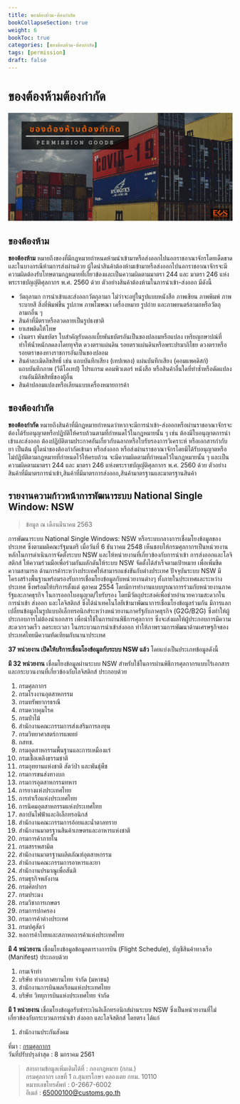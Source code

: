 ```yaml
---
title: ของต้องห้าม-ต้องกำกัด
bookCollapseSection: true
weight: 6
bookToc: true
categories: [ของต้องห้าม-ต้องกำกัด]
tags: [permission]
draft: false
---
```


ของต้องห้ามต้องกำกัด
=====

![](https://github.com/ecs-support/knowledge-center/raw/master/img/cover/ECS-Cover-permission-goods.png)

## ของต้องห้าม

**ของต้องห้าม** หมายถึงของที่มีกฎหมายกำหนดห้ามนำเข้ามาหรือส่งออกไปนอกราชอาณาจักรโดยเด็ดขาด และในบางกรณีห้ามการส่งผ่านด้วย ผู้ใดนำสินค้าต้องห้ามเข้ามาหรือส่งออกไปนอกราชอาณาจักรจะมีความผิดต้องรับโทษตามกฎหมายที่เกี่ยวข้องและเป็นความผิดตามมาตรา 244 และ มาตรา 246 แห่งพระราชบัญญัติศุลกากร พ.ศ. 2560 ด้วย ตัวอย่างสินค้าต้องห้ามในการนำเข้า-ส่งออก มีดังนี้

- วัตถุลามก การนำเข้าและส่งออกวัตถุลามก ไม่ว่าจะอยู่ในรูปแบบหนังสือ ภาพเขียน ภาพพิมพ์ ภาพระบายสี สิ่งที่พิมพ์ขึ้น รูปภาพ ภาพโฆษณา เครื่องหมาย รูปถ่าย และภาพยนตร์ลามกหรือวัตถุลามกอื่น ๆ 
- สินค้าที่มีตราหรือลวดลายเป็นรูปธงชาติ 
- ยาเสพติดให้โทษ 
- เงินตรา พันธบัตร ใบสำคัญรับดอกเบี้ยพันธบัตรอันเป็นของปลอมหรือแปลง เหรียญกษาปณ์ที่ทำให้น้ำหนักลดลงโดยทุจริต ดวงตราแผ่นดิน รอยตราแผ่นดินหรือพระปรมาภิไธย ดวงตราหรือรอยตราของทางราชการอันเป็นของปลอม 
- สินค้าละเมิดลิขสิทธิ์ เช่น แถบบันทึกเสียง (เทปเพลง) แผ่นบันทึกเสียง (คอมแพคดิสก์) แถบบันทึกภาพ (วีดีโอเทป) โปรแกรม คอมพิวเตอร์ หนังสือ หรือสินค้าอื่นใดที่ทำซ้ำหรือดัดแปลงงานอันมีลิขสิทธิ์ของผู้อื่น 
- สินค้าปลอมแปลงหรือเลียนแบบเครื่องหมายการค้า

## ของต้องกำกัด

**ของต้องกำกัด** หมายถึงสินค้าที่มีกฎหมายกำหนดว่าหากจะมีการนำเข้า-ส่งออกหรือผ่านราชอาณาจักรจะต้องได้รับอนุญาตหรือปฏิบัติให้ครบถ้วนตามที่กำหนดไว้ในกฎหมายนั้น ๆ เช่น ต้องมีใบอนุญาตการนำเข้าและส่งออก ต้องปฏิบัติตามประกาศอันเกี่ยวกับฉลากหรือใบรับรองการวิเคราะห์ หรือเอกสารกำกับยา เป็นต้น ผู้ใดนำของต้องกำกัดเข้ามา หรือส่งออก หรือส่งผ่านราชอาณาจักรโดยมิได้รับอนุญาตหรือไม่ปฏิบัติตามกฎหมายที่กำหนดไว้ให้ครบถ้วน จะมีความผิดตามที่กำหนดไว้ในกฎหมายนั้น ๆ และเป็นความผิดตามมาตรา 244 และ มาตรา 246 แห่งพระราชบัญญัติศุลกากร พ.ศ. 2560 ด้วย ตัวอย่างสินค้าที่มีมาตรการนำเข้า,สินค้าที่มีมาตรการส่งออก,สินค้ามาตรฐานและมาตรฐานสินค้า


## รายงานความก้าวหน้าการพัฒนาระบบ National Single Window: NSW 

> ข้อมูล ณ เดือนมีนาคม 2563

การพัฒนาระบบ National Single Windows: NSW หรือระบบกลางการเชื่อมโยงข้อมูลของประเทศ ซึ่งตามมติคณะรัฐมนตรี เมื่อวันที่ 6 ธันวาคม 2548 เห็นชอบให้กรมศุลกากรเป็นหน่วยงานหลักในการดำเนินการจัดตั้งระบบ NSW และให้หน่วยงานที่เกี่ยวข้องกับการนำเข้า การส่งออกและโลจิสติกส์ ให้ความร่วมมือเพื่อร่วมกันผลักดันให้ระบบ NSW จัดตั้งได้สำเร็จตามเป้าหมาย เพื่อเพิ่มขีดความสามารถ ด้านการค้าระหว่างประเทศให้สามารถแข่งขันกับต่างประเทศ ปัจจุบันระบบ NSW มีโครงสร้างพื้นฐานพร้อมรองรับการเชื่อมโยงข้อมูลกับหน่วยงานต่างๆ ทั้งภายในประเทศและระหว่างประเทศ ซึ่งพร้อมให้บริการตั้งแต่ ตุลาคม 2554 โดยมีการทำงานแบบบูรณาการร่วมกับหน่วยงานภาครัฐและภาคธุรกิจ ในการออกใบอนุญาต/ใบรับรอง โดยมีวัตถุประสงค์เพื่อช่วยอำนวยความสะดวกในการนำเข้า ส่งออก และโลจิสติกส์ ซึ่งได้นำเทคโนโลยีเข้ามาพัฒนาการเชื่อมโยงข้อมูลร่วมกัน มีการแลกเปลี่ยนข้อมูลในรูปแบบอิเล็กทรอนิกส์ระหว่างหน่วยงานภาครัฐกับภาคธุรกิจ (G2G/B2G) ซึ่งทำให้ผู้ประกอบการไม่ต้องนำเอกสาร เพื่อนำใช้ในการผ่านพิธีการศุลกากร ซึ่งจะส่งผลให้ผู้ประกอบการมีความสะดวกรวดเร็ว ลดระยะเวลา ในกระบวนการนำเข้าส่งออก ทำให้ภาพรวมการพัฒนาด้านเศรษฐกิจของประเทศไทยมีความทัดเทียมกับนานาประเทศ

**37 หน่วยงาน เปิดให้บริการเชื่อมโยงข้อมูลกับระบบ NSW แล้ว** โดยแบ่งเป็นประเภทข้อมูลดังนี้

**มี 32 หน่วยงาน** เชื่อมโยงข้อมูลผ่านระบบ NSW สำหรับใช้ในการผ่านพิธีการศุลกากรแบบไร้เอกสาร และกระบวนงานที่เกี่ยวข้องกับโลจิสติกส์ ประกอบด้วย

1. กรมศุลกากร
2. กรมโรงงานอุตสาหกรรม
3. กรมทรัพยากรธรณี
4. กรมควบคุมโรค
5. กรมป่าไม้
6. สำนักงานคณะกรรมการส่งเสริมการลงทุน
7. กรมวิทยาศาสตร์การแพทย์
8. กสทช.
9. กรมอุตสาหกรรมพื้นฐานและการเหมืองแร่
10. กรมเชื้อเพลิงธรรมชาติ
11. กรมอุทยานแห่งชาติ สัตว์ป่า และพันธุ์พืช
12. กรมการขนส่งทางบก
13. กรมการอุตสาหกรรมทหาร
14. การยางแห่งประเทศไทย
15. การท่าเรือแห่งประเทศไทย
16. การนิคมอุตสาหกรรมแห่งประเทศไทย
17. สถาบันไฟฟ้าและอิเล็กทรอนิกส์
18. สำนักงานคณะกรรมการอ้อยและน้ำตาลทราย
19. สำนักงานมาตรฐานสินค้าเกษตรและอาหารแห่งชาติ
20. กรมการค้าภายใน
21. กรมสรรพสามิต
22. สำนักงานมาตรฐานผลิตภัณฑ์อุตสาหกรรม
23. สำนักงานคณะกรรมการอาหารและยา
24. สำนักงานปรมาณูเพื่อสันติ
25. กรมธุรกิจพลังงาน
26. กรมศิลปากร
27. กรมประมง
28. กรมวิชาการเกษตร
29. กรมการปกครอง
30. กรมการค้าต่างประเทศ
31. กรมปศุสัตว์
32. หอการค้าไทยและสภาหอการค้าแห่งประเทศไทย 

**มี 4 หน่วยงาน** เชื่อมโยงข้อมูลข้อมูลตารางการบิน (Flight Schedule), บัญชีสินค้าทางเรือ (Manifest) ประกอบด้วย

1. กรมเจ้าท่า
2. บริษัท ท่าอากาศยานไทย จำกัด (มหาชน)
3. สำนักงานการบินพลเรือนแห่งประเทศไทย
4. บริษัท วิทยุการบินแห่งประเทศไทย จำกัด

 
**มี 1 หน่วยงาน** เชื่อมโยงข้อมูลรับชำระเงินอิเล็กทรอนิกส์ผ่านระบบ NSW ซึ่งเป็นหน่วยงานที่ไม่เกี่ยวข้องกับกระบวนการนำเข้า ส่งออก และโลจิสติกส์ โดยตรง ได้แก่

1. สำนักงานประกันสังคม 




ที่มา : [กรมศุลกากร](http://www.customs.go.th/cont_strc_simple.php?ini_content=business_160426_03_160930_01_160930_01&ini_menu=menu_goods_control_permit&lang=th&left_menu=menu_goods_control_permit)  
วันที่ปรับปรุงล่าสุด : 8 มกราคม 2561  

> สอบถามข้อมูลเพิ่มเติมได้ที่ : กองกฎหมาย (กกม.)  
กรมศุลกากร เลขที่ 1 ถ.สุนทรโกษา คลองเตย กทม. 10110  
หมายเลขโทรศัพท์ : 0-2667-6002  
อีเมล์ : 65000100@customs.go.th  
